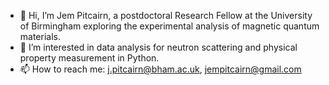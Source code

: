 - 👋 Hi, I’m Jem Pitcairn, a postdoctoral Research Fellow at the University of Birmingham exploring the experimental analysis of magnetic quantum materials.
- 👀 I’m interested in data analysis for neutron scattering and physical property measurement in Python.
- 📫 How to reach me: j.pitcairn@bham.ac.uk, jempitcairn@gmail.com

